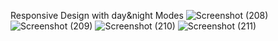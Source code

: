 Responsive Design with day&night Modes
![Screenshot (208)](https://github.com/Maheshmurali/toystorypage/assets/142912554/edf2f6c8-86cf-4890-aa85-f7a70d7c60ef)
![Screenshot (209)](https://github.com/Maheshmurali/toystorypage/assets/142912554/ced2d318-669f-4f9a-aca0-68cdd99eebaf)
![Screenshot (210)](https://github.com/Maheshmurali/toystorypage/assets/142912554/9b83ffe0-0fc1-4c25-a8f6-792c3e4eebdf)
![Screenshot (211)](https://github.com/Maheshmurali/toystorypage/assets/142912554/4e87c24a-341a-4759-a95b-910c4566f1df)

